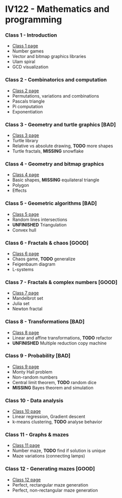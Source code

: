 # IV122 - Mathematics and programming

### Class 1 - Introduction
- [Class 1 page](class_01/README.md)
 - Number games
 - Vector and bitmap graphics libraries
 - Ulam spiral
 - GCD visualization

### Class 2 - Combinatorics and computation
- [Class 2 page](class_02/README.md)
 - Permutations, variations and combinations
 - Pascals triangle
 - Pi computation
 - Exponentiation

### Class 3 - Geometry and turtle graphics [BAD]
- [Class 3 page](class_03/README.md)
 - Turtle library
 - Relative vs absolute drawing, **TODO** more shapes
 - Turtle fractals, **MISSING** snowflake

### Class 4 - Geometry and bitmap graphics
- [Class 4 page](class_04/README.md)
 - Basic shapes, **MISSING** equilateral triangle
 - Polygon
 - Effects

### Class 5 - Geometric algorithms [BAD]
- [Class 5 page](class_05/README.md)
 - Random lines intersections
 - **UNFINISHED** Triangulation
 - Convex hull

### Class 6 - Fractals & chaos [GOOD]
- [Class 6 page](class_06/README.md)
 - Chaos game, **TODO** generalize
 - Feigenbaum diagram
 - L-systems

### Class 7 - Fractals & complex numbers [GOOD]
- [Class 7 page](class_07/README.md)
 - Mandelbrot set
 - Julia set
 - Newton fractal

### Class 8 - Transformations [BAD]
- [Class 8 page](class_08/README.md)
 - Linear and affine transformations, **TODO** refactor
 - **UNFINISHED** Multiple reduction copy machine

### Class 9 - Probability [BAD]
- [Class 9 page](class_09/README.md)
 - Monty Hall problem
 - Non-random numbers
 - Central limit theorem, **TODO** random dice
 - **MISSING** Bayes theorem and simulation

### Class 10 - Data analysis
- [Class 10 page](class_10/README.md)
 - Linear regression, Gradient descent
 - k-means clustering, **TODO** analyse behavior

### Class 11 - Graphs & mazes
- [Class 11 page](class_11/README.md)
 - Number maze, **TODO** find if solution is unique
 - Maze variations (connecting lamps)

### Class 12 - Generating mazes [GOOD]
- [Class 12 page](class_12/README.md)
 - Perfect, rectangular maze generation
 - Perfect, non-rectangular maze generation
